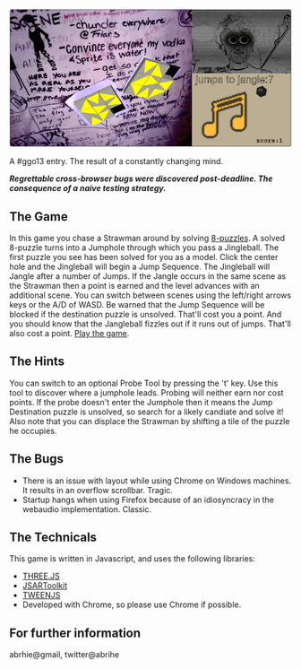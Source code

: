 ![Product of a Disheveled Mind](screenshot.png)

A #ggo13 entry. The result of a constantly changing mind.

**_Regrettable cross-browser bugs were discovered post-deadline. The consequence of a naive testing strategy._**

## The Game
In this game you chase a Strawman around by solving [8-puzzles](http://en.wikipedia.org/wiki/15_puzzle). A solved 8-puzzle turns into a Jumphole through which you pass a Jingleball. The first puzzle you see has been solved for you as a model. Click the center hole and the Jingleball will begin a Jump Sequence. The Jingleball will Jangle after a number of Jumps. If the Jangle occurs in the same scene as the Strawman then a point is earned and the level advances with an additional scene. You can switch between scenes using the left/right arrows keys or the A/D of WASD. Be warned that the Jump Sequence will be blocked if the destination puzzle is unsolved. That'll cost you a point. And you should know that the Jangleball fizzles out if it runs out of jumps. That'll also cost a point. [Play the game](http://abrie.github.io/game-off-2013/).

## The Hints
You can switch to an optional Probe Tool by pressing the 't' key. Use this tool to discover where a jumphole leads. Probing will neither earn nor cost points. If the probe doesn't enter the Jumphole then it means the Jump Destination puzzle is unsolved, so search for a likely candiate and solve it! Also note that you can displace the Strawman by shifting a tile of the puzzle he occupies.

## The Bugs
* There is an issue with layout while using Chrome on Windows machines. It results in an overflow scrollbar. Tragic.
* Startup hangs when using Firefox because of an idiosyncracy in the webaudio implementation. Classic.

## The Technicals
This game is written in Javascript, and uses the following libraries:
* [THREE.JS](http://threejs.org)
* [JSARToolkit](https://github.com/kig/JSARToolKit)
* [TWEENJS](https://github.com/sole/tween.js/)
* Developed with Chrome, so please use Chrome if possible.

## For further information
abrhie@gmail, twitter@abrihe
